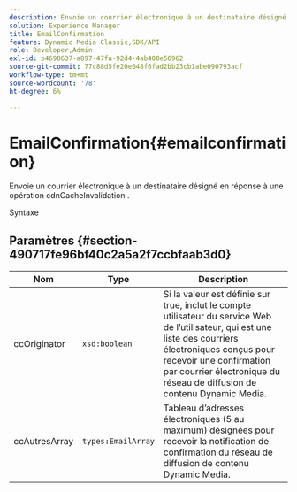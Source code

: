 ```yaml
---
description: Envoie un courrier électronique à un destinataire désigné en réponse à une opération cdnCacheInvalidation .
solution: Experience Manager
title: EmailConfirmation
feature: Dynamic Media Classic,SDK/API
role: Developer,Admin
exl-id: b4698637-a897-47fa-92d4-4ab400e56962
source-git-commit: 77c88d5fe20e048f6fad2bb23cb1abe090793acf
workflow-type: tm+mt
source-wordcount: '78'
ht-degree: 6%

---
```


# EmailConfirmation{#emailconfirmation}

Envoie un courrier électronique à un destinataire désigné en réponse à une opération cdnCacheInvalidation .

Syntaxe

## Paramètres {#section-490717fe96bf40c2a5a2f7ccbfaab3d0}

| Nom | Type | Description |
|---|---|---|
| ccOriginator | `xsd:boolean` | Si la valeur est définie sur true, inclut le compte utilisateur du service Web de l’utilisateur, qui est une liste des courriers électroniques conçus pour recevoir une confirmation par courrier électronique du réseau de diffusion de contenu Dynamic Media. |
| ccAutresArray | `types:EmailArray` | Tableau d’adresses électroniques (5 au maximum) désignées pour recevoir la notification de confirmation du réseau de diffusion de contenu Dynamic Media. |
